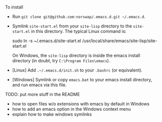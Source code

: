 To install

- Run `git clone git@github.com:norswap/.emacs.d.git ~/.emacs.d`.

- Symlink `site-start.el` from your `site-lisp` directory to the `site-start.el` in
  this directory. The typical Linux command is:

    sudo ln -s ~/.emacs.d/site-start.el
        /usr/local/share/emacs/site-lisp/site-start.el

  On Windows, the `site-lisp` directory is inside the emacs install directory
  (in doubt, try `C:\Program Files\emacs`).

- [Linux] Add `.~/.emacs.d/init.sh` to your `.bashrc` (or equivalent).

- [Windows] Symlink or copy `emacs.bat` to your emacs install directory, and run
  emacs via this file.

TODO: put more stuff in the README

  - how to open files w/o extensions with emacs by default in Windows
  - how to add an emacs option in the Windows context menu
  - explain how to make windows symlinks
